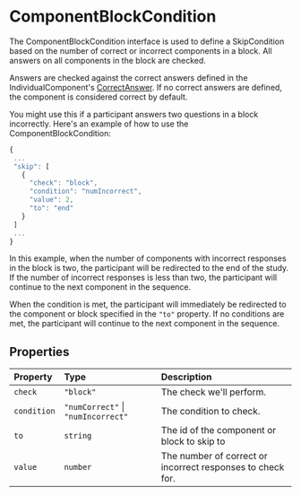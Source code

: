 # ComponentBlockCondition

The ComponentBlockCondition interface is used to define a SkipCondition based on the number of correct or incorrect components in a block. All answers on all components in the block are checked.

Answers are checked against the correct answers defined in the IndividualComponent's [CorrectAnswer](../Answer). If no correct answers are defined, the component is considered correct by default.

You might use this if a participant answers two questions in a block incorrectly. Here's an example of how to use the ComponentBlockCondition:

```js
{
 ...
 "skip": [
   {
     "check": "block",
     "condition": "numIncorrect",
     "value": 2,
     "to": "end"
   }
 ]
 ...
}
```

In this example, when the number of components with incorrect responses in the block is two, the participant will be redirected to the end of the study. If the number of incorrect responses is less than two, the participant will continue to the next component in the sequence.

When the condition is met, the participant will immediately be redirected to the component or block specified in the `"to"` property. If no conditions are met, the participant will continue to the next component in the sequence.

## Properties

| Property | Type | Description |
| :------ | :------ | :------ |
| `check` | `"block"` | The check we'll perform. |
| `condition` | `"numCorrect"` \| `"numIncorrect"` | The condition to check. |
| `to` | `string` | The id of the component or block to skip to |
| `value` | `number` | The number of correct or incorrect responses to check for. |
